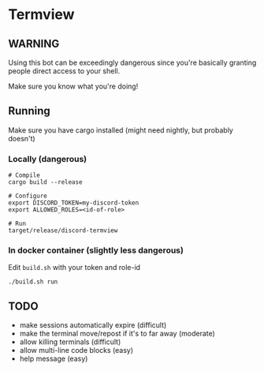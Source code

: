 # Termview

## WARNING

Using this bot can be exceedingly dangerous since you're basically granting people direct access to your shell. 

Make sure you know what you're doing! 

## Running

Make sure you have cargo installed (might need nightly, but probably doesn't)

### Locally (dangerous)

```
# Compile
cargo build --release

# Configure
export DISCORD_TOKEN=my-discord-token
export ALLOWED_ROLES=<id-of-role>

# Run
target/release/discord-termview
```

### In docker container (slightly less dangerous)

Edit `build.sh` with your token and role-id

`./build.sh run`

## TODO

 * make sessions automatically expire (difficult)
 * make the terminal move/repost if it's to far away (moderate)
 * allow killing terminals (difficult)
 * allow multi-line code blocks (easy)
 * help message (easy)
